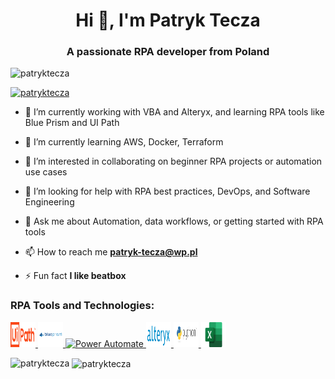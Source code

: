 <h1 align="center">Hi 👋, I'm Patryk Tecza</h1>
<h3 align="center">A passionate RPA developer from Poland</h3>

<p align="left"> <img src="https://komarev.com/ghpvc/?username=patryktecza&label=Profile%20views&color=0e75b6&style=flat" alt="patryktecza" /> </p>

<p align="left"> <a href="https://github.com/ryo-ma/github-profile-trophy"><img src="https://github-profile-trophy.vercel.app/?username=patryktecza" alt="patryktecza" /></a> </p>

- 🔭 I’m currently working with VBA and Alteryx, and learning RPA tools like Blue Prism and UI Path

- 🌱 I’m currently learning AWS, Docker, Terraform

- 🤖 I’m interested in collaborating on beginner RPA projects or automation use cases

- 🤝 I’m looking for help with RPA best practices, DevOps, and Software Engineering

- 💬 Ask me about Automation, data workflows, or getting started with RPA tools

- 📫 How to reach me **patryk-tecza@wp.pl**

- ⚡ Fun fact **I like beatbox**

<h3 align="left">RPA Tools and Technologies:</h3>
<p align="left">
  <a href="https://www.uipath.com/" target="_blank" rel="noreferrer">
    <img src="assets/icons/uipath.png" alt="UiPath" width="40" height="40"/>
  </a>
  <a href="https://www.blueprism.com/" target="_blank" rel="noreferrer">
    <img src="assets/icons/blueprism.png" alt="Blue Prism" width="40" height="40"/>
  </a>
  <a href="https://powerautomate.microsoft.com/" target="_blank" rel="noreferrer">
    <img src="assets/icons/powerautomate.png" alt="Power Automate" width="40" height="40"/>
  </a>
  <a href="https://www.alteryx.com/" target="_blank" rel="noreferrer">
    <img src="assets/icons/alteryx.png" alt="Alteryx" width="40" height="40"/>
  </a>
  <a href="https://www.python.org/" target="_blank" rel="noreferrer">
    <img src="assets/icons/python.png" alt="Python" width="40" height="40"/>
  </a>
  <a href="https://www.microsoft.com/en-us/microsoft-365/excel" target="_blank" rel="noreferrer">
    <img src="assets/icons/excel.png" alt="Excel VBA" width="40" height="40"/>
  </a>
</p>

<p><img align="left" src="https://github-readme-stats.vercel.app/api/top-langs?username=patryktecza&show_icons=true&locale=en&layout=compact" alt="patryktecza" /></p>

<p>&nbsp;<img align="center" src="https://github-readme-stats.vercel.app/api?username=patryktecza&show_icons=true&locale=en" alt="patryktecza" /></p>
